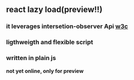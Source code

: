 ## react lazy load(preview!!)
### it leverages intersetion-observer Api  [w3c](https://github.com/w3c/IntersectionObserver)

### ligthweigth and flexible script 

### written in plain js

<b>not yet online, only for preview </b>

